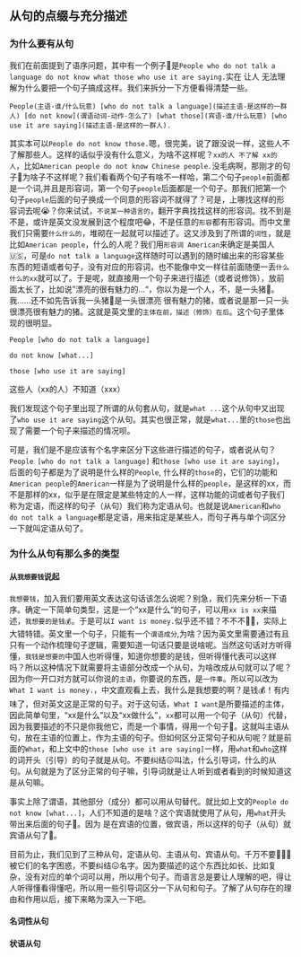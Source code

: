 ## 从句的点缀与充分描述

### 为什么要有从句

我们在前面提到了语序问题，其中有一个例子🌰是`People who do not talk a language do not know what those who use it are saying.`实在 让人 无法理解为什么要把一个句子搞成这样。我们来拆分一下方便看得清楚一些。

`People(主语-谁/什么玩意) [who do not talk a language](描述主语-是这样的一群人) [do not know](谓语动词-动作-怎么了) [what those](宾语-谁/什么玩意) [who use it are saying](描述主语-是这样的一群人).`

其实本可以`People do not know those.`嗯，很完美，说了跟没说一样，这些人不了解那些人。这样的话似乎没有什么意义，为啥不这样呢？`xx的人 不了解 xx的人`，比如`American people do not know Chinese people.`没毛病啊，那刚才的句子🍊为啥子不这样呢？我们看看两个句子有啥不一样哈，第二个句子`people`前面都是一个词,并且是形容词，第一个句子`people`后面都是一个句子。那我们把第一个句子`people`后面的句子换成一个同意的形容词不就得了？可是，上哪找这样的形容词去呢😭？你来试试，`不说某一种语言的`，翻开字典找找这样的形容词。找不到是不是，或许是英文没发展到这个程度吧😂，不是任意的`形容`都有形容词。而中文里我们只需要`什么什么的`，堆砌在一起就可以描述了。这又涉及到了所谓的`词性`，就是比如`American people`，什么的人呢？我们用`形容词 American`来确定是美国人🇺🇸，可是`do not talk a language`这样随时可以遇到的随时编出来的形容某些东西的短语或者句子，没有对应的形容词，也不能像中文一样往前面随便一丢`什么什么的xx`就可以了。于是呢，就直接用一个句子来进行描述（或者说修饰），放前面太长了，比如说”漂亮的很有魅力的...“，你以为是一个人，不，是一头猪🐷。我......还不如先告诉我一头猪🐷是一头很漂亮
很有魅力的猪，或者说是那一只一头很漂亮很有魅力的猪。这就是英文里的`主体在前，描述（修饰）在后`。这个句子里体现的很明显。

`People [who do not talk a language]` 

`do not know [what...]`

`those [who use it are saying]`

这些人（xx的人）不知道（xxx）

我们发现这个句子里出现了所谓的从句套从句，就是`what ...`这个从句中又出现了`who use it are saying`这个从句。其实也很正常，就是`what...`里的`those`也出现了需要一个句子来描述的情况呗。

可是，我们是不是应该有个名字来区分下这些进行描述的句子，或者说从句？`People [who do not talk a language]` 和`those [who use it are saying]`，后面的句子都是为了说明是什么样的`People`, 什么样的`those`的，它们的功能和`American people`的`American`一样是为了说明是什么样的`people`，是这样的xx，而不是那样的xx，似乎是在限定是某些特定的人一样，这样功能的词或者句子我们称为定语，而这样的句子（从句）我们称为定语从句。也就是说`American`和`who do not talk a language`都是定语，用来指定是某些人，而句子再与单个词区分一下就叫定语从句了。


###  为什么从句有那么多的类型

#### 从`我想要钱`说起

`我想要钱`，加入我们要用英文表达这句话该怎么说呢？别急，我们先来分析一下语序。确定一下简单句类型，这是一个”xx是什么“的句子，可以用`xx is xx`来描述，`我想要的是钱💰`。于是可以`I want is money.`似乎还不错？不不不🙅‍♂️，实际上大错特错。英文里一个句子，只能有一个`谓语成分`,为啥？因为英文里需要通过有且只有一个动作梳理句子逻辑，需要知道一句话只要是说啥呢。当然这句话对方听得懂，`我钱是想要的`中国人也听得懂，知道你想要的是钱，但听得懂代表可以这样吗？所以这种情况下就需要将主语部分改成一个从句，为啥改成从句就可以了呢？因为你一开口对方就可以你说的`主语`，你要说的东西，是`一件事`。所以可以改为`What I want is money.`，中文直观看上去，我什么是我想要的啊？是钱💰！有内味了，但对英文这是正常的句子。对于这句话，`What I want`是所要描述的主体，因此简单句里，“xx是什么”以及“xx做什么”，`xx`都可以用一个句子（从句）代替，因为我要描述的不只是你我他它，而是一个事情，得用一个句子🍊。这就叫主语从句，放在主语的位置上，作为主语的句子。但如何区分正常句子和从句呢？就是前面的`What`，和上文中的`those [who use it are saying]`一样，用`what`和`who`这样的词开头（引导）的句子就是从句。不要纠结😖叫法，什么引导词，什么的从句。从句就是为了区分正常的句子嘛，引导词就是让人听到或者看到的时候知道这是从句嘛。

事实上除了谓语，其他部分（成分）都可以用从句替代。就比如上文的`People do not know [what...]`，人们不知道的是啥？这个宾语就使用了从句，用`what`开头带出来后面的句子🍊。因为 是在宾语的位置，做宾语，所以这样的句子（从句）就宾语从句了🥶。

目前为止，我们见到了三种从句，定语从句、主语从句、宾语从句。千万不要🙅🏻‍♀️被它们的名字困惑，不要纠结😖名字。因为要描述的这个东西比如长、比如复杂，没有对应的单个词可以用，所以用个句子。而语言总是要让人理解的吧，得让人听得懂看得懂吧，所以用一些引导词区分一下从句和句子。了解了从句存在的理由和作用以后，接下来略为深入一下吧。

#### 名词性从句


#### 状语从句